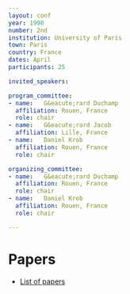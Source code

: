 ```yaml
---
layout: conf
year: 1990
number: 2nd
institution: University of Paris
town: Paris
country: France
dates: April
participants: 25

invited_speakers:

program_committee:
- name:   G&eacute;rard Duchamp
  affiliation: Rouen, France
  role: chair
- name:   G&eacute;rard Jacob
  affiliation: Lille, France
- name:   Daniel Krob
  affiliation: Rouen, France
  role: chair

organizing_committee:
- name:   G&eacute;rard Duchamp
  affiliation: Rouen, France
  role: chair
- name:   Daniel Krob
  affiliation: Rouen, France
  role: chair

---
```

# Papers

- <A HREF="articles.html">List of papers</A>
